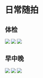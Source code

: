 # 日常随拍

## 体检

<div class="album-wrap">
    <img src="/blog/pics/check/tijian1.jpg" class="medium-zoom-image"/>
    <img src="/blog/pics/check/tijian2.jpg" class="medium-zoom-image"/>
    <img src="/blog/pics/check/tijian3.jpg" class="medium-zoom-image"/>
</div>

## 早中晚

<div class="album-wrap">
    <img src="/blog/pics/road/1.jpg" class="medium-zoom-image"/>
    <img src="/blog/pics/road/2.jpg" class="medium-zoom-image"/>
    <img src="/blog/pics/road/3.jpg" class="medium-zoom-image"/>
</div>

